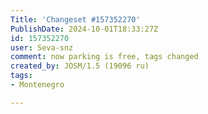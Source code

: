 ```yaml
---
Title: 'Changeset #157352270'
PublishDate: 2024-10-01T18:33:27Z
id: 157352270
user: Seva-snz
comment: now parking is free, tags changed
created_by: JOSM/1.5 (19096 ru)
tags:
- Montenegro

---
```

